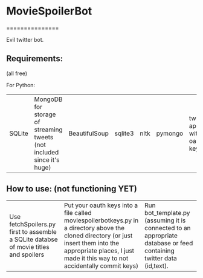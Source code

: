<h1>MovieSpoilerBot</h1>
===============

Evil twitter bot. 


<table><h2>Requirements:</h2> (all free)

<td>SQLite</td>
<td>MongoDB for storage of streaming tweets (not included since it's huge)</td>

For Python:
<td>BeautifulSoup</td>
<td>sqlite3</td>
<td>nltk</td>
<td>pymongo</td>
<td>twitter app with oauth keys</td>
<td>urllib2</td>
<td>httplib</td>
<td>twitter</td>

</table>

<table>
<h2>How to use: (not functioning YET)</h2>

<td>Use fetchSpoilers.py first to assemble a SQLite databse of movie titles and spoilers</td>
<td>Put your oauth keys into a file called moviespoilerbotkeys.py in a directory above the cloned directory (or just insert them into the appropriate places, I just made it this way to not accidentally commit keys)</td>
<td>Run bot_template.py (assuming it is connected to an appropriate database or feed containing twitter data (id,text).</td>

</table>

